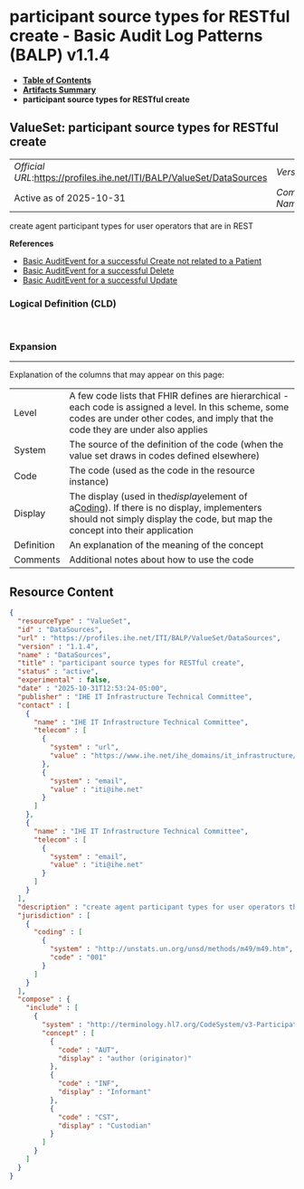 # participant source types for RESTful create - Basic Audit Log Patterns (BALP) v1.1.4

* [**Table of Contents**](toc.md)
* [**Artifacts Summary**](artifacts.md)
* **participant source types for RESTful create**

## ValueSet: participant source types for RESTful create 

| | |
| :--- | :--- |
| *Official URL*:https://profiles.ihe.net/ITI/BALP/ValueSet/DataSources | *Version*:1.1.4 |
| Active as of 2025-10-31 | *Computable Name*:DataSources |

 
create agent participant types for user operators that are in REST 

 **References** 

* [Basic AuditEvent for a successful Create not related to a Patient](StructureDefinition-IHE.BasicAudit.Create.md)
* [Basic AuditEvent for a successful Delete](StructureDefinition-IHE.BasicAudit.Delete.md)
* [Basic AuditEvent for a successful Update](StructureDefinition-IHE.BasicAudit.Update.md)

### Logical Definition (CLD)

 

### Expansion

-------

 Explanation of the columns that may appear on this page: 

| | |
| :--- | :--- |
| Level | A few code lists that FHIR defines are hierarchical - each code is assigned a level. In this scheme, some codes are under other codes, and imply that the code they are under also applies |
| System | The source of the definition of the code (when the value set draws in codes defined elsewhere) |
| Code | The code (used as the code in the resource instance) |
| Display | The display (used in the*display*element of a[Coding](http://hl7.org/fhir/R4/datatypes.html#Coding)). If there is no display, implementers should not simply display the code, but map the concept into their application |
| Definition | An explanation of the meaning of the concept |
| Comments | Additional notes about how to use the code |



## Resource Content

```json
{
  "resourceType" : "ValueSet",
  "id" : "DataSources",
  "url" : "https://profiles.ihe.net/ITI/BALP/ValueSet/DataSources",
  "version" : "1.1.4",
  "name" : "DataSources",
  "title" : "participant source types for RESTful create",
  "status" : "active",
  "experimental" : false,
  "date" : "2025-10-31T12:53:24-05:00",
  "publisher" : "IHE IT Infrastructure Technical Committee",
  "contact" : [
    {
      "name" : "IHE IT Infrastructure Technical Committee",
      "telecom" : [
        {
          "system" : "url",
          "value" : "https://www.ihe.net/ihe_domains/it_infrastructure/"
        },
        {
          "system" : "email",
          "value" : "iti@ihe.net"
        }
      ]
    },
    {
      "name" : "IHE IT Infrastructure Technical Committee",
      "telecom" : [
        {
          "system" : "email",
          "value" : "iti@ihe.net"
        }
      ]
    }
  ],
  "description" : "create agent participant types for user operators that are in REST",
  "jurisdiction" : [
    {
      "coding" : [
        {
          "system" : "http://unstats.un.org/unsd/methods/m49/m49.htm",
          "code" : "001"
        }
      ]
    }
  ],
  "compose" : {
    "include" : [
      {
        "system" : "http://terminology.hl7.org/CodeSystem/v3-ParticipationType",
        "concept" : [
          {
            "code" : "AUT",
            "display" : "author (originator)"
          },
          {
            "code" : "INF",
            "display" : "Informant"
          },
          {
            "code" : "CST",
            "display" : "Custodian"
          }
        ]
      }
    ]
  }
}

```

